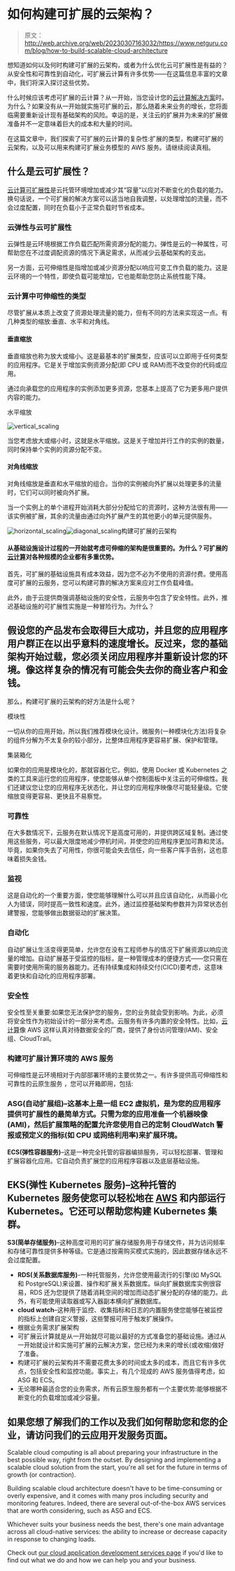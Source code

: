 # 如何构建可扩展的云架构？

> 原文：<http://web.archive.org/web/20230307163032/https://www.netguru.com/blog/how-to-build-scalable-cloud-architecture>

 想知道如何以及何时构建可扩展的云架构，或者为什么优化云可扩展性是有益的？从安全性和可靠性到自动化，可扩展云计算有许多优势——在这篇信息丰富的文章中，我们将深入探讨这些优势。

什么时候应该考虑可扩展的云计算？从一开始，当您设计您的[云计算解决方案](http://web.archive.org/web/20221206211327/https://www.netguru.com/blog/enterprise-cloud-computing)时。为什么？如果没有从一开始就实施可扩展的云，那么随着未来业务的增长，您将面临需要重新设计现有基础架构的风险。幸运的是，关注云的扩展并为未来的扩展做准备并不一定意味着巨大的成本和大量的时间。

在这篇文章中，我们探索了可扩展的云计算的复杂性:扩展的类型，构建可扩展的云架构，以及可以用来构建可扩展业务模型的 AWS 服务。请继续阅读真相。

## 什么是云可扩展性？

[云计算可扩展性](http://web.archive.org/web/20221206211327/https://www.netguru.com/blog/cloud-computing-scalability)是云托管环境增加或减少其“容量”以应对不断变化的负载的能力。换句话说，一个可扩展的解决方案可以适当地自我调整，以处理增加的流量，而不会过度配置，同时在负载小于正常负载时节省成本。

### 云弹性与云可扩展性

云弹性是云环境根据工作负载匹配所需资源分配的能力。弹性是云的一种属性，可帮助您在不过度调配资源的情况下满足需求，从而减少云基础架构的支出。

另一方面，云可伸缩性是指增加或减少资源分配以响应可变工作负载的能力。这是云环境的一个特性，即使负载可能增加，它也能帮助您防止系统性能下降。

### 云计算中可伸缩性的类型

尽管扩展从本质上改变了资源处理流量的能力，但有不同的方法来实现这一点。有几种类型的缩放:垂直、水平和对角线。

#### 垂直缩放

垂直缩放也称为放大或缩小。这是最基本的扩展类型，应该可以立即用于任何类型的应用程序。它是关于增加实例资源分配(即 CPU 或 RAM)而不改变你的代码或应用。

通过向承载您的应用程序的实例添加更多资源，您基本上提高了它为更多用户提供内容的能力。

水平缩放

![vertical_scaling](img/cf58f7485f4d17ad31db3982fe14f064.png)

当您考虑放大或缩小时，这就是水平缩放。这是关于增加并行工作的实例的数量，同时保持单个实例的资源分配不变。

#### 对角线缩放

对角线缩放是垂直和水平缩放的组合。当你的实例被向外扩展以处理更多的流量时，它们可以同时被向外扩展。

当一个实例上的单个进程开始消耗大部分分配给它的资源时，这种方法很有用——该实例被扩展，其余的流量由通过向外扩展产生的其他更小的单元提供服务。

![horizontal_scaling](img/1158bd868261ba5a1c824af2c6e03695.png)![diagonal_scaling](img/34c94127c8cc82a890e4fd5a1dfb1c7c.png)构建可扩展的云架构

#### 从基础设施设计过程的一开始就考虑可伸缩的架构是很重要的。为什么？可扩展的[云计算](http://web.archive.org/web/20221206211327/https://www.netguru.com/blog/advantages-and-disadvantages-of-cloud-computing)对各种规模的企业都有多重优势。

首先，可扩展的基础设施具有成本效益，因为您不必为不使用的资源付费。使用高度可扩展的云服务，您可以构建可靠的解决方案来应对工作负载峰值。

此外，由于云提供商强调基础设施的安全性，云服务中包含了安全特性。此外，推迟基础设施的可扩展性实施是一种冒险行为。为什么？

## 假设您的产品发布会取得巨大成功，并且您的应用程序用户群正在以出乎意料的速度增长。反过来，您的基础架构开始过载，您必须关闭应用程序并重新设计您的环境。像这样复杂的情况有可能会失去你的商业客户和金钱。

那么，构建可扩展的云架构的好方法是什么呢？

模块性

一切从你的应用开始，所以我们推荐模块化设计。微服务(一种模块化方法)将复杂的组件分解为不太复杂的较小部分，比整体应用程序更容易扩展、保护和管理。

集装箱化

如果你的应用是模块化的，那就容器化它。例如，使用 Docker 或 Kubernetes 之类的工具来运行您的应用程序，使您能够从单个控制面板中关注云的可伸缩性。我们还建议您让您的应用程序无状态化，并让您的应用程序映像尽可能轻量级。它使缩放变得更容易、更快且不易察觉。

### 可靠性

在大多数情况下，云服务在默认情况下是高度可用的，并提供跨区域复制。通过使用这些服务，可以最大限度地减少停机时间，并使您的应用程序更加可靠和灵活。毕竟，如果你失去了可用性，你很可能会失去信任，向一些客户挥手告别，这也意味着损失金钱。

### 监视

这是自动化的一个重要方面，使您能够理解什么可以并且应该自动化，从而最小化人为错误，同时提高一致性和速度。此外，通过监控基础架构参数并为异常状态创建警报，您能够做出数据驱动的扩展决策。

### 自动化

自动扩展让生活变得更简单，允许您在没有工程师参与的情况下扩展资源以响应流量的增加。自动扩展基于受监控的指标，是一种管理成本的便捷方式——您只需在需要时使用所需的服务器能力。还有持续集成和持续交付(CICD)要考虑，这意味着更快和自动化的应用程序部署。

### 安全性

安全性至关重要:如果您无法保护您的服务，您的业务就会受到影响。为此，必须将安全性作为初始设计的一部分来考虑。云服务有许多内置的安全特性。比如，[云计算](http://web.archive.org/web/20221206211327/https://www.netguru.com/blog/types-of-cloud-computing)像 AWS 这样认真对待数据安全的厂商，提供了身份访问管理(IAM)、安全组、CloudTrail。

### 构建可扩展计算环境的 AWS 服务

可伸缩性是云环境相对于内部部署环境的主要优势之一。有许多提供高可伸缩性和可靠性的云原生服务 ，您可以开箱即用，包括:

### **ASG(自动扩展组)**–这基本上是一组 EC2 虚拟机，是为您的应用程序提供可扩展性的最简单方式。只需为您的应用准备一个机器映像(AMI)，然后扩展策略的配置允许您使用自己的定制 CloudWatch 警报或预定义的指标(如 CPU 或网络利用率)来扩展环境。

**ECS(弹性容器服务)**–这是一种完全托管的容器编排服务，可以轻松部署、管理和扩展容器化应用。它自动负责扩展您的应用程序容器以及底层基础设施。

## EKS(弹性 Kubernetes 服务)–这种托管的 Kubernetes 服务使您可以轻松地在 [AWS](http://web.archive.org/web/20221206211327/https://www.netguru.com/featured/nodus-aws-cloud-migration) 和内部运行 Kubernetes。它还可以帮助您构建 Kubernetes 集群。

**S3(简单存储服务)**–这种高度可用的可扩展存储服务用于存储文件，并为访问频率和存储可靠性提供多种等级。它是通过按需购买模式实施的，因此数据存储永远不会过度配置。

*   **RDS(关系数据库服务)**-一种托管服务，允许您使用最流行的引擎(如 MySQL 和 PostgreSQL)来设置、操作和扩展关系数据库。纵向扩展数据库实例很容易，RDS 还为您提供了随着消耗空间的增加而动态扩展分配的存储的能力。此外，有可能使用读取器或写入器副本横向扩展数据库。
*   **cloud watch**–这种用于监控、收集指标和日志的内置服务使您能够在被监控的指标上创建自定义警报，这些警报可用于触发扩展操作。
*   根据业务需求扩展架构
*   可扩展云计算就是从一开始就尽可能以最好的方式准备您的基础设施。通过从一开始就设计和实施可扩展的云解决方案，您已经为未来的增长(或收缩)做好了准备。
*   构建可扩展的云架构并不需要花费太多的时间或太多的成本，而且它有许多优点，包括安全性和监控功能。事实上，有几个现成的 AWS 服务值得考虑，如 ASG 和 ECS。
*   无论哪种最适合您的业务需求，所有云原生服务都有一个主要优势:能够根据不断变化的负载增加或减少容量。

## 如果您想了解我们的工作以及我们如何帮助您和您的企业，请访问我们的云应用开发服务页面。

Scalable cloud computing is all about preparing your infrastructure in the best possible way, right from the outset. By designing and implementing a scalable cloud solution from the start, you're all set for the future in terms of growth (or contraction).

Building scalable cloud architecture doesn't have to be time-consuming or overly expensive, and it comes with many pros including security and monitoring features. Indeed, there are several out-of-the-box AWS services that are worth considering, such as ASG and ECS.

Whichever suits your business needs the best, there's one main advantage across all cloud-native services: the ability to increase or decrease capacity in response to changing loads.

Check out [our cloud application development services page](http://web.archive.org/web/20221206211327/https://www.netguru.com/services/cloud-application-development) if you'd like to find out what we do and how we can help you and your business.